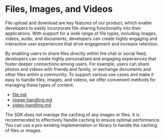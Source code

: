 # Files, Images, and Videos

File upload and download are key features of our product, which enable developers to easily incorporate file-sharing functionality into their applications. With support for a wide range of file types, including images, videos, audio, and documents, developers can create highly engaging and interactive user experiences that drive engagement and increase retention.

By enabling users to share files directly within the chat or social feed, developers can create highly personalized and engaging experiences that foster deeper connections among users. For example, users can share photos and videos with friends and family, or exchange documents and other files within a community. To support various use cases and make it easy to handle files, images, and videos, we offer convenient methods for managing these types of content:

* [file.md](file.md "mention")
* [image-handling.md](image-handling.md "mention")
* [video-handling.md](video-handling.md "mention")

<Info>
The SDK does not manage the caching of any images or files. It is recommended to effectively handle caching to ensure optimal performance. You can use a pre-existing implementation or library to handle the caching of files or images.
</Info>